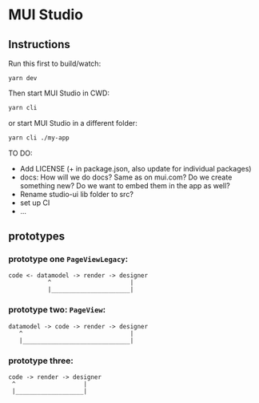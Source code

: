 # MUI Studio

## Instructions

Run this first to build/watch:

```
yarn dev
```

Then start MUI Studio in CWD:

```sh
yarn cli
```

or start MUI Studio in a different folder:

```sh
yarn cli ./my-app
```

TO DO:

- Add LICENSE (+ in package.json, also update for individual packages)
- docs: How will we do docs? Same as on mui.com? Do we create something new? Do we want to embed them in the app as well?
- Rename studio-ui lib folder to src?
- set up CI
- ...

## prototypes

### prototype one `PageViewLegacy`:

```
code <- datamodel -> render -> designer
           ^                      |
           |______________________|
```

### prototype two: `PageView`:

```
datamodel -> code -> render -> designer
   ^                              |
   |______________________________|
```

### prototype three:

```
code -> render -> designer
 ^                   |
 |___________________|
```
